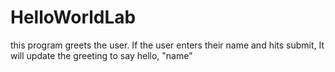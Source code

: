 # HelloWorldLab
 this program greets the user.
 If the user enters their name and hits submit, 
 It will update the greeting to say hello, "name"
